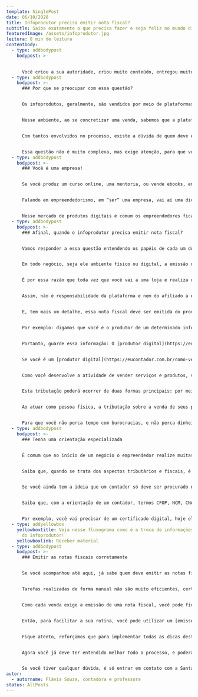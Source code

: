 ```yaml
---
template: SinglePost
date: 06/10/2020
title: Infoprodutor precisa emitir nota fiscal?
subtitle: Saiba exatamente o que precisa fazer e seja feliz no mundo digital!
featuredImage: /assets/infoprodutor.jpg
leitura: 8 min de leitura
contentbody:
  - type: addbodypost
    bodypost: >-
      

      Você criou a sua autoridade, criou muito conteúdo, entregou muito valor, e agora está colhendo os frutos da dedicação ao mundo digital, com a venda de cursos, mentorias, e serviços personalizados pela internet. Parabéns, essa é uma jornada árdua, cujos resultados são muito valiosos. Mas aí surge uma dúvida: infoprodutor é empresário? Como formalizar, legalizar essa atividade? Acompanhe essas dicas que vão te deixar muito tranquilo e seguro para prosperar.
  - type: addbodypost
    bodypost: >-
      ### Por que se preocupar com essa questão?


      Os infoprodutos, geralmente, são vendidos por meio de plataformas digitais. Alguns exemplos são o Hotmart, Sympla, Udemy, dentre outras. Por meio dessas plataformas o infoprodutor faz a divulgação e venda de produtos digitais e é possível, ainda, montar uma rede de afiliados, pessoas que recebem comissão por trabalhar com a divulgação e venda de produtos para determinados produtores.


      Nesse ambiente, ao se concretizar uma venda, sabemos que a plataforma, seja ela qual for, desconta um percentual do produtor pela utilização da plataforma, e também pode existir o desconto da comissão de um afiliado que tenha concretizado alguma das vendas.


      Com tantos envolvidos no processo, existe a dúvida de quem deve emitir a nota fiscal e para quem deve emitir, fique tranquilo, vamos entender bem direitinho!


      Essa questão não é muito complexa, mas exige atenção, para que você possa trabalhar de forma correta e legal, sem medo de sofrer com multas e irregularidades.
  - type: addbodypost
    bodypost: >-
      ### Você é uma empresa!


      Se você produz um curso online, uma mentoria, ou vende ebooks, enfim, comercializa algum serviço ou produto na internet, esse é o seu negócio e sim, você é uma empresa!!!


      Falando em empreendedorismo, em “ser” uma empresa, vai aí uma dica extra: aprenda a organizar o dinheiro pessoal e o dinheiro da empresa, a monitorar o desempenho do seu negócio digital para se guiar nas decisões de desenvolver um novo produto, investir mais em uma campanha, criar um novo site, por exemplo.


      Nesse mercado de produtos digitais é comum os empreendedores ficarem um pouco confusos no entendimento quem está sendo o prestador de serviço ou vendedor em cada caso específico de transação, por não entenderem essas relações com clareza.
  - type: addbodypost
    bodypost: >-
      ### Afinal, quando o infoprodutor precisa emitir nota fiscal?


      Vamos responder a essa questão entendendo os papéis de cada um dos atores nesse processo. A plataforma tem o papel de divulgar os infoprodutos e intermediar os pagamentos e transações.


      Em todo negócio, seja ele ambiente físico ou digital, a emissão de Nota Fiscal é um dever do empreendedor regularizado, exceto quando declarado isento por alguma lei. A emissão do documento deve ser feita sempre que ocorrer a venda de algum produto ou a prestação de algum serviço.


      É por essa razão que toda vez que você vai a uma loja e realiza uma compra, por exemplo, você sai da loja com uma nota fiscal ou com um cupom fiscal.


      Assim, não é responsabilidade da plataforma e nem do afiliado a emissão das notas fiscais, sejam da venda de produtos ou serviços. Essa responsabilidade é exclusivamente do produtor, da pessoa que colocou à venda seus produtos ou serviços por meio da plataforma.


      E, tem mais um detalhe, essa nota fiscal deve ser emitida do produtor para o cliente final, que, nesse processo, é aquele que adquire o produto. A nota fiscal não é emitida para o afiliado, que atua apenas como um vendedor nesse processo.


      Por exemplo: digamos que você é o produtor de um determinado infoproduto, e que durante o mês realizou 80 vendas. Nessa situação, nesse mês, será necessário emitir 80 notas fiscais, destinadas a cada um dos compradores.


      Portanto, guarde essa informação: O [produtor digital](https://eucontador.com.br/produtor-digital-quem-sao-e-como-trabalham/) SEMPRE emite a nota fiscal para o cliente final.


      Se você é um [produtor digital](https://eucontador.com.br/como-vender-como-afiliado-de-produtos-digitais/), um infoprodutor, para que a sua empresa se desenvolva e cresça, saiba que a melhor opção para você é a abertura de uma empresa no regime do Simples Nacional.


      Como você desenvolve a atividade de vender serviços e produtos, você precisa emitir notas fiscais, como já explicado, e assim, a sua atividade comercial será tributada pelo governo.


      Esta tributação poderá ocorrer de duas formas principais: por meio de uma empresa, que consiste em uma pessoa jurídica, ou até mesmo em seu nome próprio, como pessoa física. No entanto, um alerta muito importante se faz necessário:


      Ao atuar como pessoa física, a tributação sobre a venda de seus produtos e serviços será mais elevada, quando comparada a uma empresa, pessoa jurídica que esteja enquadrada no Simples Nacional.


      Para que você não perca tempo com burocracias, e não perca dinheiro com uma forma de trabalho que custa mais caro, uma orientação correta e especializada pode tornar tudo muito bem explicado e esclarecido!
  - type: addbodypost
    bodypost: >-
      ### Tenha uma orientação especializada


      É comum que no início de um negócio o empreendedor realize muitas (senão todas!) as tarefas por conta própria. Isso envolve comprar os equipamentos necessários, como uma câmera nova, negociar com parceiros e até mesmo gerenciar o [caixa](https://enotas.com.br/blog/fluxo-de-caixa-o-que-e-como-fazer/), controlar o financeiro. Será que cabe aí cuidar também dos aspectos contábeis e tributários? Será que vale a pena agregar mais essa atividade na sua rotina?


      Saiba que, quando se trata dos aspectos tributários e fiscais, é importante você ter um [contador](https://enotas.com.br/blog/o-que-faz-um-contador/) como parceiro para te auxiliar e orientar. O contador é o profissional que tem o conhecimento especializado para entender as legislações e definir as práticas contábeis, tributárias e financeiras mais assertivas para o seu nicho de atuação.


      Se você ainda tem a ideia que um contador só deve ser procurado no momento de declarar o imposto de renda, recomendamos mudar esse pensamento o quanto antes! Para o bem do seu negócio e da sua prosperidade!


      Saiba que, com a orientação de um contador, termos CFOP, NCM, CNAE, dentre outros, não causam mais confusão para você. Assim, você reduz as chances de cometer erros tributários, e ganha tempo para focar no crescimento do seu negócio.


      Por exemplo, você vai precisar de um certificado digital, hoje ele é a identidade da empresa. Com o certificado, você reúne os dados do negócio e pode realizar vários processos na Prefeitura, Secretaria da Fazenda e Junta Comercial, por exemplo (inclusive a emissão de notas fiscais!). Existem dois modelos diferentes, o A1 e o A3, e o contador pode te ajudar a escolher o mais adequado para as suas necessidades.
  - type: addyellowbox
    yellowboxtitle: Veja nesse fluxograma como é a troca de informações na atividade
      do infoprodutor!
    yellowboxlink: Receber material
  - type: addbodypost
    bodypost: >-
      ### Emitir as notas fiscais corretamente


      Se você acompanhou até aqui, já sabe quem deve emitir as notas fiscais, dentre outros detalhes para cuidar do seu negócio. Mas, talvez ainda tenha dúvidas sobre como gerar o documento em si. Assim como o negócio de infoprodutos funciona de maneira totalmente online, é importante que sua Nota Fiscal também seja 100% eletrônica. Pense que isso vai trazer muito mais agilidade à sua operação, assim não será necessário emitir e enviar a nota fiscal em papel impresso para todos os seus compradores ou parceiros de negócio.


      Tarefas realizadas de forma manual não são muito eficientes, certo? Trabalhos repetitivos com possibilidades de erros colocam em risco a sua produtividade, e isso não é diferente com a emissão de notas fiscais.


      Como cada venda exige a emissão de uma nota fiscal, você pode ficar perdido com a quantidade de tarefas a realizar. Além disso, quanto maior for o número de produtos e serviços negociados, maior será a quantidade de notas emitidas.


      Então, para facilitar a sua rotina, você pode utilizar um [emissor de nota fiscal](https://enotas.com.br/blog/emissor-de-nota-fiscal/) conectado às principais plataformas digitais e aos meios de pagamento do mercado. A emissão de nota fiscal eletrônica está disponível em muitas cidades do país, e caso a prefeitura onde sua empresa está sediada ainda não opere dessa forma, você pode mudar o registro da sua empresa para outra cidade onde possa emitir notas fiscais eletrônicas.


      Fique atento, reforçamos que para implementar todas as dicas deste post no seu negócio digital é aconselhável que você procure um contador especializado para te ajudar a cuidar de todos os detalhes.


      Agora você já deve ter entendido melhor todo o processo, e poderá até mesmo se comunicar melhor com o seu contador.


      Se você tiver qualquer dúvida, é só entrar em contato com a Santa, estamos prontos para te ajudar em tudo que precisar para regularizar a sua empresa. Acompanhe nosso blog e fique por dentro de tudo que é importante para o sucesso do seu negócio digital.
autor:
  - autorname: Flávia Souza, contadora e professora
status: AllPosts
---
```

